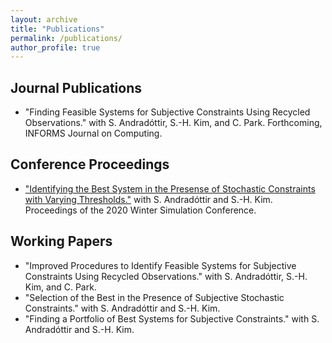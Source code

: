 ```yaml
---
layout: archive
title: "Publications"
permalink: /publications/
author_profile: true
---
```


## Journal Publications
* "Finding Feasible Systems for Subjective Constraints Using Recycled Observations." with S. Andradóttir, S.-H. Kim, and C. Park. Forthcoming, INFORMS Journal on Computing. 

## Conference Proceedings
* ["Identifying the Best System in the Presense of Stochastic Constraints with Varying Thresholds."](https://ieeexplore.ieee.org/abstract/document/9384097) with S. Andradóttir and S.-H. Kim. Proceedings of the 2020 Winter Simulation Conference. 

## Working Papers
* "Improved Procedures to Identify Feasible Systems for Subjective Constraints Using Recycled Observations." with S. Andradóttir, S.-H. Kim, and C. Park.
* "Selection of the Best in the Presence of Subjective Stochastic Constraints." with S. Andradóttir and S.-H. Kim.
* "Finding a Portfolio of Best Systems for Subjective Constraints." with S. Andradóttir and S.-H. Kim.

